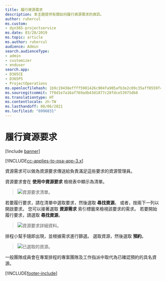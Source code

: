 ```yaml
---
title: 履行資源需求
description: 本主題提供有關如何履行資源需求的資訊。
author: ruhercul
ms.custom:
- dyn365-projectservice
ms.date: 03/28/2019
ms.topic: article
ms.author: ruhercul
audience: Admin
search.audienceType:
- admin
- customizer
- enduser
search.app:
- D365CE
- D365PS
- ProjectOperations
ms.openlocfilehash: 1b9c19438effff5901426c904fa905afb3e2c09c35aff8559f491c06401806e0
ms.sourcegitcommit: 7f8d1e7a16af769adb43d1877c28fdce53975db8
ms.translationtype: HT
ms.contentlocale: zh-TW
ms.lasthandoff: 08/06/2021
ms.locfileid: "6996831"
---
```

# <a name="fulfilling-resource-requests"></a>履行資源要求

[!include [banner](../includes/psa-now-project-operations.md)]

[!INCLUDE[cc-applies-to-psa-app-3.x](../includes/cc-applies-to-psa-app-3x.md)]

資源需求可以做為資源要求傳送給負責滿足這些要求的資源管理員。

資源要求會在 **使用中資源要求** 檢視表中顯示為清單。

> ![資源要求清單。](media/Resource-Management-image59.png)

若要履行要求，請在清單中選取要求，然後選取 **尋找資源**。 或者，按兩下一列以開啟要求。 您可以接著選取 **資源需求** 索引標籤來檢視該要求的需求。 若要開始履行要求，請選取 **尋找資源**。

> ![資源要求詳細資料。](media/Resource-Management-image60.png)

排程小幫手隨即出現，並根據需求進行篩選。 選取資源，然後選取 **預約**。

> ![已選取的資源。](media/Resource-Management-image61.png)

一般團隊成員會在專案排程的專案團隊及工作指派中取代為已確認預約的具名資源。


[!INCLUDE[footer-include](../includes/footer-banner.md)]